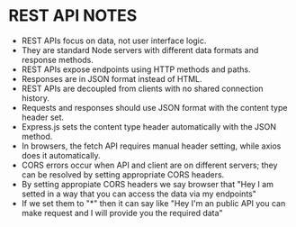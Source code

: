 # REST API NOTES

- REST APIs focus on data, not user interface logic.
- They are standard Node servers with different data formats and response methods.
- REST APIs expose endpoints using HTTP methods and paths.
- Responses are in JSON format instead of HTML.
- REST APIs are decoupled from clients with no shared connection history.
- Requests and responses should use JSON format with the content type header set.
- Express.js sets the content type header automatically with the JSON method.
- In browsers, the fetch API requires manual header setting, while axios does it automatically.
- CORS errors occur when API and client are on different servers; they can be resolved by setting appropriate CORS headers.
- By setting appropiate CORS headers we say browser that "Hey I am setted in a way that you can access the data via my endpoints"
- If we set them to "\*" then it can say like "Hey I'm an public API you can make request and I will provide you the required data"
